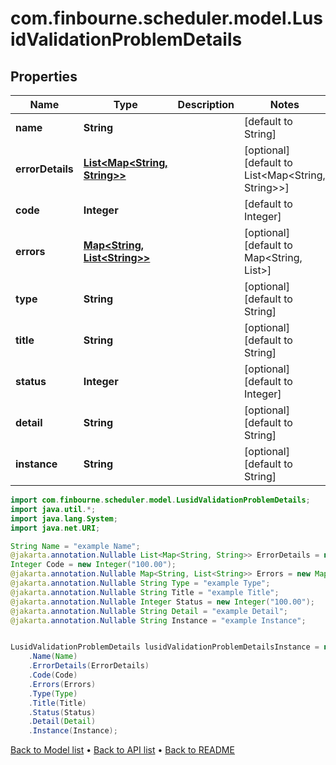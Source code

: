 # com.finbourne.scheduler.model.LusidValidationProblemDetails

## Properties

Name | Type | Description | Notes
------------ | ------------- | ------------- | -------------
**name** | **String** |  | [default to String]
**errorDetails** | [**List&lt;Map&lt;String, String&gt;&gt;**](Map.md) |  | [optional] [default to List<Map<String, String>>]
**code** | **Integer** |  | [default to Integer]
**errors** | [**Map&lt;String, List&lt;String&gt;&gt;**](List.md) |  | [optional] [default to Map<String, List<String>>]
**type** | **String** |  | [optional] [default to String]
**title** | **String** |  | [optional] [default to String]
**status** | **Integer** |  | [optional] [default to Integer]
**detail** | **String** |  | [optional] [default to String]
**instance** | **String** |  | [optional] [default to String]

```java
import com.finbourne.scheduler.model.LusidValidationProblemDetails;
import java.util.*;
import java.lang.System;
import java.net.URI;

String Name = "example Name";
@jakarta.annotation.Nullable List<Map<String, String>> ErrorDetails = new List<Map<String, String>>();
Integer Code = new Integer("100.00");
@jakarta.annotation.Nullable Map<String, List<String>> Errors = new Map<String, List<String>>();
@jakarta.annotation.Nullable String Type = "example Type";
@jakarta.annotation.Nullable String Title = "example Title";
@jakarta.annotation.Nullable Integer Status = new Integer("100.00");
@jakarta.annotation.Nullable String Detail = "example Detail";
@jakarta.annotation.Nullable String Instance = "example Instance";


LusidValidationProblemDetails lusidValidationProblemDetailsInstance = new LusidValidationProblemDetails()
    .Name(Name)
    .ErrorDetails(ErrorDetails)
    .Code(Code)
    .Errors(Errors)
    .Type(Type)
    .Title(Title)
    .Status(Status)
    .Detail(Detail)
    .Instance(Instance);
```


[Back to Model list](../README.md#documentation-for-models) &#8226; [Back to API list](../README.md#documentation-for-api-endpoints) &#8226; [Back to README](../README.md)
